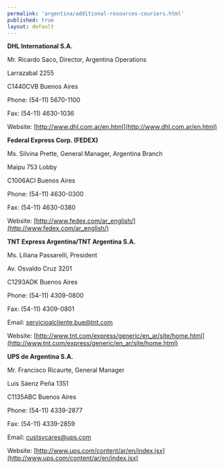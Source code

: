 ```yaml
--- 
permalink: 'argentina/additional-resources-couriers.html' 
published: true 
layout: default
---
```

**DHL International S.A.**

Mr. Ricardo Saco, Director, Argentina Operations

Larrazabal 2255

C1440CVB Buenos Aires

Phone: (54-11) 5670-1100

Fax: (54-11) 4630-1036

Website: [http://www.dhl.com.ar/en.html](http://www.dhl.com.ar/en.html)

**Federal Express Corp. (FEDEX)**

Ms. Silvina Prette, General Manager, Argentina Branch

Maipu 753 Lobby

C1006ACI Buenos Aires

Phone: (54-11) 4630-0300

Fax: (54-11) 4630-0380

Website: [http://www.fedex.com/ar_english/](http://www.fedex.com/ar_english/)

**TNT Express Argentina/TNT Argentina S.A.**

Ms. Liliana Passarelli, President

Av. Osvaldo Cruz 3201

C1293ADK Buenos Aires

Phone: (54-11) 4309-0800

Fax: (54-11) 4309-0801

Email: [servicioalcliente.bue@tnt.com](servicioalcliente.bue@tnt.com)

Website: [http://www.tnt.com/express/generic/en_ar/site/home.html](http://www.tnt.com/express/generic/en_ar/site/home.html)

**UPS de Argentina S.A.**

Mr. Francisco Ricaurte, General Manager

Luis Sáenz Peña 1351

C1135ABC Buenos Aires

Phone: (54-11) 4339-2877

Fax: (54-11) 4339-2859

Email: [custsvcares@ups.com](custsvcares@ups.com)

Website: [http://www.ups.com/content/ar/en/index.jsx](http://www.ups.com/content/ar/en/index.jsx)
